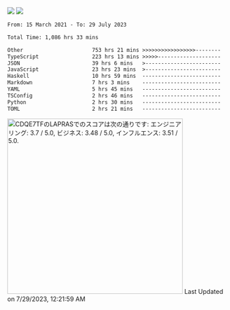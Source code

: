 <div>
  <img src="https://github-readme-stats.vercel.app/api?username=naporin0624&count_private=true&show_icons=true" />
  <img src="https://github-readme-stats.vercel.app/api/top-langs/?username=naporin0624&layout=compact&hide=css" />
  <!--START_SECTION:waka-->

```txt
From: 15 March 2021 - To: 29 July 2023

Total Time: 1,086 hrs 33 mins

Other                      753 hrs 21 mins >>>>>>>>>>>>>>>>>--------   69.33 %
TypeScript                 223 hrs 13 mins >>>>>--------------------   20.54 %
JSON                       39 hrs 6 mins   >------------------------   03.60 %
JavaScript                 23 hrs 23 mins  >------------------------   02.15 %
Haskell                    10 hrs 59 mins  -------------------------   01.01 %
Markdown                   7 hrs 3 mins    -------------------------   00.65 %
YAML                       5 hrs 45 mins   -------------------------   00.53 %
TSConfig                   2 hrs 46 mins   -------------------------   00.26 %
Python                     2 hrs 30 mins   -------------------------   00.23 %
TOML                       2 hrs 21 mins   -------------------------   00.22 %
```

<!--END_SECTION:waka-->
  
  <!--START_SECTION:lapras-card-->
<p ><a href="https://lapras.com/public/CDQE7TF" target="_blank" rel="noopener noreferrer"><img alt="CDQE7TFのLAPRASでのスコアは次の通りです: エンジニアリング: 3.7 / 5.0, ビジネス: 3.48 / 5.0, インフルエンス: 3.51 / 5.0." src="https://lapras-card-generator.vercel.app/api/svg?e=3.7&b=3.48&i=3.51&b1=%23232323&b2=%236d6d6d&i1=%23212121&i2=%23818181&l=ja" width="400" ></a>  
Last Updated on 7/29/2023, 12:21:59 AM</p>
<!--END_SECTION:lapras-card-->
</div>
